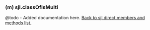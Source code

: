 ### (m) sjl.classOfIsMulti
@todo - Added documentation here.
[Back to sjl direct members and methods list.](#sjl-direct-members-and-methods)
